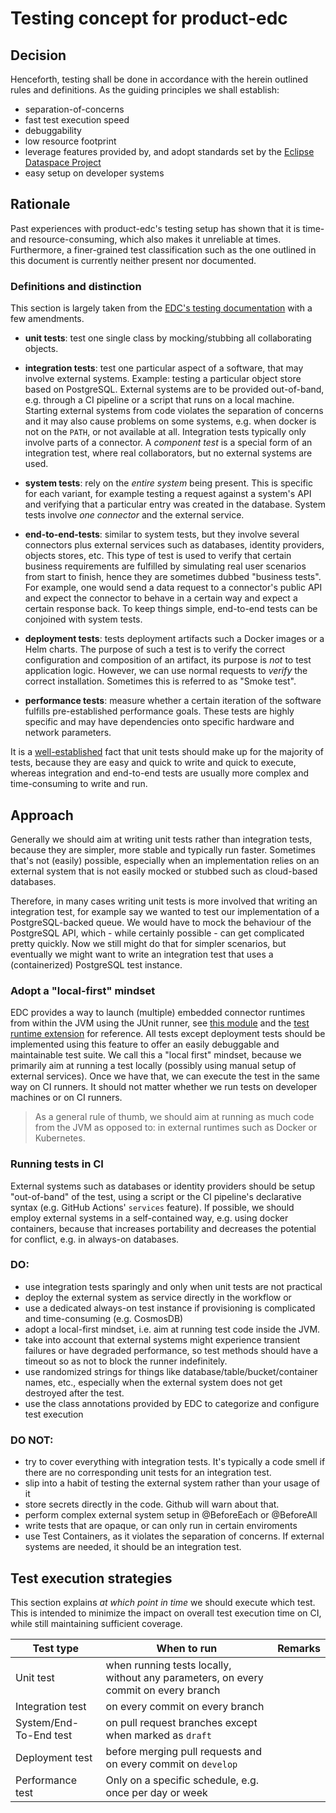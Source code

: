 # Testing concept for product-edc

## Decision

Henceforth, testing shall be done in accordance with the herein outlined rules and definitions. As the guiding principles we shall establish:

- separation-of-concerns
- fast test execution speed
- debuggability
- low resource footprint
- leverage features provided by, and adopt standards set by the [Eclipse Dataspace Project](https://github.com/eclipse-edc/Connector)
- easy setup on developer systems

## Rationale

Past experiences with product-edc's testing setup has shown that it is time- and resource-consuming, which also makes it unreliable at times. 
Furthermore, a finer-grained test classification such as the one outlined in this document is currently neither present nor documented.

### Definitions and distinction

This section is largely taken from the [EDC's testing documentation](https://github.com/eclipse-edc/Connector/blob/bab97cccf4d61a3a380a1d70925b34f4cec1b401/docs/developer/testing.md) with a few amendments.

- **unit tests**: test one single class by mocking/stubbing all collaborating objects.

- **integration tests**: test one particular aspect of a software, that may involve external systems. Example: testing a particular object store based on PostgreSQL. External systems are to be provided out-of-band, e.g. through a CI pipeline or a script that runs on a local machine. Starting external systems from code violates the separation of concerns and it may also cause problems on some systems, e.g. when docker is not on the `PATH`, or not available at all. Integration tests typically only involve parts of a connector. A _component test_ is a special form of an integration test, where real collaborators, but no external systems are used.

- **system tests**: rely on the _entire system_ being present. This is specific for each variant, for example testing a request against a system's API and verifying that a particular entry was created in the database. System tests involve _one connector_ and the external service.

- **end-to-end-tests**: similar to system tests, but they involve several connectors plus external services such as databases, identity providers, objects stores, etc. This type of test is used to verify that certain business requirements are fulfilled by simulating real user scenarios from start to finish, hence they are sometimes dubbed "business tests". For example, one would send a data request to a connector's public API and expect the connector to behave in a certain way and expect a certain response back. To keep things simple, end-to-end tests can be conjoined with system tests.

- **deployment tests**: tests deployment artifacts such a Docker images or a Helm charts. The purpose of such a test is to verify the correct configuration and composition of an artifact, its purpose is _not_ to test application logic. However, we can use normal requests to _verify_ the correct installation. Sometimes this is referred to as "Smoke test".

- **performance tests**: measure whether a certain iteration of the software fulfills pre-established performance goals. These tests are highly specific and may have dependencies onto specific hardware and network parameters.

It is a [well-established](https://martinfowler.com/articles/practical-test-pyramid.html) fact that unit tests should make up for the majority of tests, because they are easy and quick to write and quick to execute, whereas integration and end-to-end tests are usually more complex and time-consuming to write and run.

## Approach

Generally we should aim at writing unit tests rather than integration tests, because they are simpler, more stable and typically run faster. Sometimes that's not (easily) possible, especially when an implementation relies on an external system that is not easily mocked or stubbed such as cloud-based databases.

Therefore, in many cases writing unit tests is more involved that writing an integration test, for example say we wanted to test our implementation of a PostgreSQL-backed queue. We would have to mock the behaviour of the PostgreSQL API, which - while certainly possible - can get complicated pretty quickly. Now we still might do that for simpler scenarios, but
eventually we might want to write an integration test that uses a (containerized) PostgreSQL test instance.

### Adopt a "local-first" mindset

EDC provides a way to launch (multiple) embedded connector runtimes from within the JVM using the JUnit runner, see [this module](https://github.com/eclipse-edc/Connector/tree/main/system-tests/e2e-transfer-test/runner/src/test/java/org/eclipse/edc/test/e2e) and the [test runtime extension](https://github.com/eclipse-edc/Connector/blob/main/core/common/junit/src/main/java/org/eclipse/edc/junit/extensions/EdcRuntimeExtension.java) for reference. All tests except deployment tests should be implemented using this feature to offer an easily debuggable and maintainable test suite. We call this a "local first" mindset, because we primarily aim at running a test locally (possibly using manual setup of external services). Once we have that, we can execute the test in the same way on CI runners. It should not matter whether we run tests on developer machines or on CI runners.

> As a general rule of thumb, we should aim at running as much code from the JVM as opposed to: in external runtimes such as Docker or Kubernetes.

### Running tests in CI

External systems such as databases or identity providers should be setup "out-of-band" of the test, using a script or the CI pipeline's declarative syntax (e.g. GitHub Actions' `services` feature). If possible, we should employ external systems in a self-contained way, e.g. using docker containers, because that increases portability and decreases the potential for conflict, e.g. in always-on databases.

### DO:

- use integration tests sparingly and only when unit tests are not practical
- deploy the external system as service directly in the workflow or
- use a dedicated always-on test instance if provisioning is complicated and time-consuming (e.g. CosmosDB)
- adopt a local-first mindset, i.e. aim at running test code inside the JVM.
- take into account that external systems might experience transient failures or have degraded performance, so test
  methods should have a timeout so as not to block the runner indefinitely.
- use randomized strings for things like database/table/bucket/container names, etc., especially when the external
  system does not get destroyed after the test.
- use the class annotations provided by EDC to categorize and configure test execution

### DO NOT:

- try to cover everything with integration tests. It's typically a code smell if there are no corresponding unit tests
  for an integration test.
- slip into a habit of testing the external system rather than your usage of it
- store secrets directly in the code. Github will warn about that.
- perform complex external system setup in @BeforeEach or @BeforeAll
- write tests that are opaque, or can only run in certain enviroments
- use Test Containers, as it violates the separation of concerns. If external systems are needed, it should be an integration test.

## Test execution strategies

This section explains _at which point in time_ we should execute which test. This is intended to minimize the impact on overall test execution time on CI, while still maintaining sufficient coverage.

| Test type              | When to run                                                                         | Remarks |
| ---------------------- | ----------------------------------------------------------------------------------- | ------- |
| Unit test              | when running tests locally, without any parameters, on every commit on every branch |         |
| Integration test       | on every commit on every branch                                                     |         |
| System/End-To-End test | on pull request branches except when marked as `draft`                              |         |
| Deployment test        | before merging pull requests and on every commit on `develop`                       |         |
| Performance test       | Only on a specific schedule, e.g. once per day or week                              |         |
